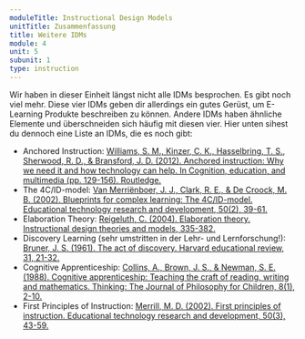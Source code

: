 ```yaml
---
moduleTitle: Instructional Design Models
unitTitle: Zusammenfassung
title: Weitere IDMs
module: 4
unit: 5
subunit: 1
type: instruction
---
```



Wir haben in dieser Einheit längst nicht alle IDMs besprochen. Es gibt noch viel mehr. Diese vier IDMs geben dir allerdings ein gutes Gerüst, um E-Learning Produkte beschreiben zu können. Andere IDMs haben ähnliche Elemente und überschneiden sich häufig mit diesen vier. Hier unten sihest du dennoch eine Liste an IDMs, die es noch gibt:

* Anchored Instruction: [Williams, S. M., Kinzer, C. K., Hasselbring, T. S., Sherwood, R. D., & Bransford, J. D. (2012). Anchored instruction: Why we need it and how technology can help. In Cognition, education, and multimedia (pp. 129-156). Routledge.](https://www.taylorfrancis.com/books/e/9781136461491/chapters/10.4324/9780203052174-9)
* The 4C/ID-model: [Van Merriënboer, J. J., Clark, R. E., & De Croock, M. B. (2002). Blueprints for complex learning: The 4C/ID-model. Educational technology research and development, 50(2), 39-61.](https://link.springer.com/article/10.1007/BF02504993)
* Elaboration Theory: [Reigeluth, C. (2004). Elaboration theory. Instructional design theories and models, 335-382.](https://www.researchgate.net/profile/Charles_Reigeluth/publication/226373171_In_search_of_a_better_way_to_organize_instruction_The_elabortion_theory_05/links/02e7e5380ad946b3ce000000/In-search-of-a-better-way-to-organize-instruction-The-elabortion-theory-05.pdf)
* Discovery Learning (sehr umstritten in der Lehr- und Lernforschung!): [Bruner, J. S. (1961). The act of discovery. Harvard educational review, 31, 21-32.](https://halshs.archives-ouvertes.fr/hal-00692072/)
* Cognitive Apprenticeship: [Collins, A., Brown, J. S., & Newman, S. E. (1988). Cognitive apprenticeship: Teaching the craft of reading, writing and mathematics. Thinking: The Journal of Philosophy for Children, 8(1), 2-10.](https://www.pdcnet.org/thinking/content/thinking_1988_0008_0001_0002_0010)
* First Principles of Instruction: [Merrill, M. D. (2002). First principles of instruction. Educational technology research and development, 50(3), 43-59.](https://link.springer.com/article/10.1007/BF02505024)